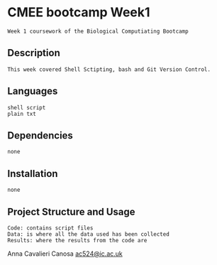 # CMEE bootcamp Week1
    Week 1 coursework of the Biological Computiating Bootcamp

## Description
    This week covered Shell Sctipting, bash and Git Version Control.

## Languages 
    shell script
    plain txt

## Dependencies
    none

## Installation
    none

## Project Structure and Usage
    Code: contains script files
    Data: is where all the data used has been collected
    Results: where the results from the code are


Anna Cavalieri Canosa
    ac524@ic.ac.uk



